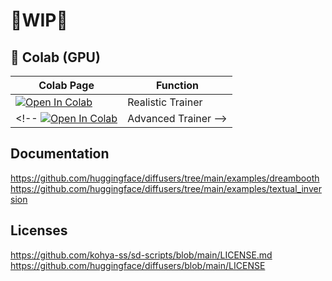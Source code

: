 # 🚦WIP🚦

## 🦒 Colab (GPU)

| Colab Page | Function
| --- | --- |
[![Open In Colab](https://colab.research.google.com/assets/colab-badge.svg)](https://colab.research.google.com/github/camenduru/trainer/blob/main/realistic.ipynb) | Realistic Trainer
<!-- [![Open In Colab](https://colab.research.google.com/assets/colab-badge.svg)](https://colab.research.google.com/github/camenduru/trainer/blob/main/advanced.ipynb) | Advanced Trainer -->

## Documentation
https://github.com/huggingface/diffusers/tree/main/examples/dreambooth
https://github.com/huggingface/diffusers/tree/main/examples/textual_inversion

## Licenses
https://github.com/kohya-ss/sd-scripts/blob/main/LICENSE.md <br />
https://github.com/huggingface/diffusers/blob/main/LICENSE <br />
